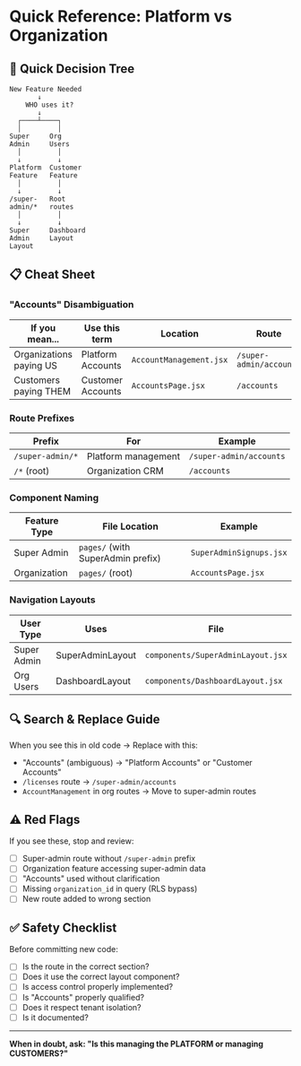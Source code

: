 # Quick Reference: Platform vs Organization

## 🎯 Quick Decision Tree

```
New Feature Needed
       ↓
    WHO uses it?
       ↓
  ┌────┴────┐
  │         │
Super     Org
Admin     Users
  │         │
  ↓         ↓
Platform  Customer
Feature   Feature
  │         │
  ↓         ↓
/super-   Root
admin/*   routes
  │         │
  ↓         ↓
Super     Dashboard
Admin     Layout
Layout
```

## 📋 Cheat Sheet

### "Accounts" Disambiguation

| If you mean... | Use this term | Location | Route |
|----------------|---------------|----------|-------|
| Organizations paying US | Platform Accounts | `AccountManagement.jsx` | `/super-admin/accounts` |
| Customers paying THEM | Customer Accounts | `AccountsPage.jsx` | `/accounts` |

### Route Prefixes

| Prefix | For | Example |
|--------|-----|---------|
| `/super-admin/*` | Platform management | `/super-admin/accounts` |
| `/*` (root) | Organization CRM | `/accounts` |

### Component Naming

| Feature Type | File Location | Example |
|--------------|---------------|---------|
| Super Admin | `pages/` (with SuperAdmin prefix) | `SuperAdminSignups.jsx` |
| Organization | `pages/` (root) | `AccountsPage.jsx` |

### Navigation Layouts

| User Type | Uses | File |
|-----------|------|------|
| Super Admin | SuperAdminLayout | `components/SuperAdminLayout.jsx` |
| Org Users | DashboardLayout | `components/DashboardLayout.jsx` |

## 🔍 Search & Replace Guide

When you see this in old code → Replace with this:
- "Accounts" (ambiguous) → "Platform Accounts" or "Customer Accounts"
- `/licenses` route → `/super-admin/accounts`
- `AccountManagement` in org routes → Move to super-admin routes

## ⚠️ Red Flags

If you see these, stop and review:
- [ ] Super-admin route without `/super-admin` prefix
- [ ] Organization feature accessing super-admin data
- [ ] "Accounts" used without clarification
- [ ] Missing `organization_id` in query (RLS bypass)
- [ ] New route added to wrong section

## ✅ Safety Checklist

Before committing new code:
- [ ] Is the route in the correct section?
- [ ] Does it use the correct layout component?
- [ ] Is access control properly implemented?
- [ ] Is "Accounts" properly qualified?
- [ ] Does it respect tenant isolation?
- [ ] Is it documented?

---

**When in doubt, ask: "Is this managing the PLATFORM or managing CUSTOMERS?"**
